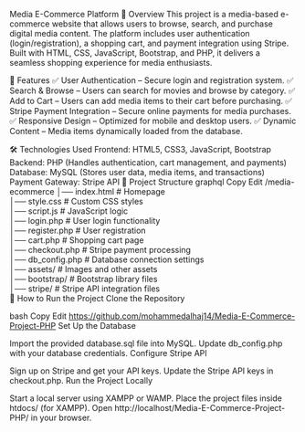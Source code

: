 Media E-Commerce Platform
📌 Overview
This project is a media-based e-commerce website that allows users to browse, search, and purchase digital media content. The platform includes user authentication (login/registration), a shopping cart, and payment integration using Stripe. Built with HTML, CSS, JavaScript, Bootstrap, and PHP, it delivers a seamless shopping experience for media enthusiasts.

🚀 Features
✅ User Authentication – Secure login and registration system.
✅ Search & Browse – Users can search for movies and browse by category.
✅ Add to Cart – Users can add media items to their cart before purchasing.
✅ Stripe Payment Integration – Secure online payments for media purchases.
✅ Responsive Design – Optimized for mobile and desktop users.
✅ Dynamic Content – Media items dynamically loaded from the database.

🛠️ Technologies Used
Frontend: HTML5, CSS3, JavaScript, Bootstrap
Backend: PHP (Handles authentication, cart management, and payments)
Database: MySQL (Stores user data, media items, and transactions)
Payment Gateway: Stripe API
📂 Project Structure
graphql
Copy
Edit
/media-ecommerce
│── index.html          # Homepage  
│── style.css           # Custom CSS styles  
│── script.js           # JavaScript logic  
│── login.php           # User login functionality  
│── register.php        # User registration  
│── cart.php            # Shopping cart page  
│── checkout.php        # Stripe payment processing  
│── db_config.php       # Database connection settings  
│── assets/             # Images and other assets  
│── bootstrap/          # Bootstrap library files  
│── stripe/             # Stripe API integration files  
🎯 How to Run the Project
Clone the Repository

bash
Copy
Edit
https://github.com/mohammedalhaj14/Media-E-Commerce-Project-PHP
Set Up the Database

Import the provided database.sql file into MySQL.
Update db_config.php with your database credentials.
Configure Stripe API

Sign up on Stripe and get your API keys.
Update the Stripe API keys in checkout.php.
Run the Project Locally

Start a local server using XAMPP or WAMP.
Place the project files inside htdocs/ (for XAMPP).
Open http://localhost/Media-E-Commerce-Project-PHP/ in your browser.

